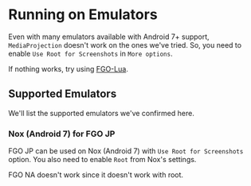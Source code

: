 # Running on Emulators

Even with many emulators available with Android 7+ support, `MediaProjection` doesn't work on the ones we've tried. So, you need to enable `Use Root for Screenshots` in `More options`.

If nothing works, try using [FGO-Lua](https://github.com/29988122/Fate-Grand-Order_Lua).

## Supported Emulators
We'll list the supported emulators we've confirmed here.

### Nox (Android 7) for FGO JP

FGO JP can be used on Nox (Android 7) with `Use Root for Screenshots` option.
You also need to enable `Root` from Nox's settings.

FGO NA doesn't work since it doesn't work with root.